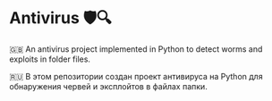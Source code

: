 # Antivirus 🛡️🔍

🇬🇧 An antivirus project implemented in Python to detect worms and exploits in folder files.

🇷🇺 В этом репозитории создан проект антивируса на Python для обнаружения червей и эксплойтов в файлах папки.
